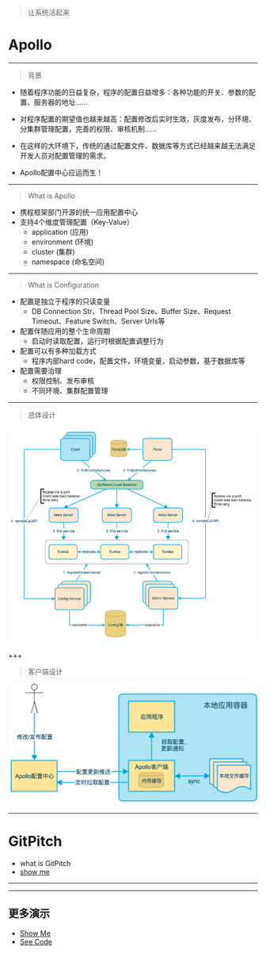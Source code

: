 > 让系统活起来

# Apollo

---
> 背景

* 随着程序功能的日益复杂，程序的配置日益增多：各种功能的开关、参数的配置、服务器的地址……

* 对程序配置的期望值也越来越高：配置修改后实时生效，灰度发布，分环境、分集群管理配置，完善的权限、审核机制……

* 在这样的大环境下，传统的通过配置文件、数据库等方式已经越来越无法满足开发人员对配置管理的需求。

* Apollo配置中心应运而生！

---


> What is Apollo

* 携程框架部门开源的统一应用配置中心
* 支持4个维度管理配置（Key-Value）
     * application (应用)
    * environment (环境)
    * cluster (集群)
    * namespace (命名空间)

---

> What is Configuration

- 配置是独立于程序的只读变量
  - DB Connection Str、Thread Pool Size、Buffer Size、Request
Timeout、Feature Switch、Server Urls等
- 配置伴随应用的整个生命周期
    - 启动时读取配置，运行时根据配置调整行为
- 配置可以有多种加载方式
    - 程序内部hard code，配置文件，环境变量，启动参数，基于数据库等
- 配置需要治理
    - 权限控制、发布审核
    - 不同环境、集群配置管理

---

> 总体设计

![总体设计](https://github.com/KevinCai76/points/blob/master/Images/overall-architecture.png?raw=true)

+++

>  客户端设计

![客户端设计](https://github.com/KevinCai76/points/blob/master/Images/client-architecture.png?raw=true)

---

# GitPitch
* what is GitPitch
* [show me](https://gitpitch.com/KevinCai76/points)
---
 
---

## 更多演示

 - [Show Me](https://gitpitch.com/gitpitch/the-template#/)
 - [See Code](https://github.com/gitpitch/the-template)
